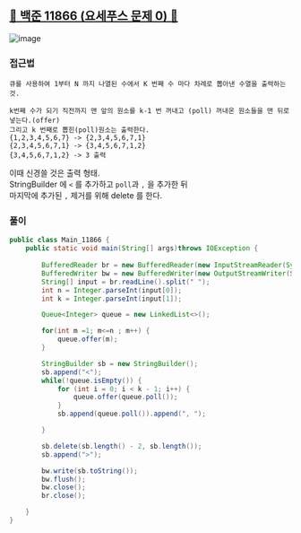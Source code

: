##   <a href="https://www.acmicpc.net/problem/11866">📖 백준 11866 (요세푸스 문제 0) 📖</a>

![image](https://github.com/user-attachments/assets/d4fc98bb-1372-49c4-8f8e-df479bf80fe9)

### 접근법

```
큐를 사용하여 1부터 N 까지 나열된 수에서 K 번째 수 마다 차례로 뽑아낸 수열을 출력하는 것.

k번째 수가 되기 직전까지 맨 앞의 원소를 k-1 번 꺼내고 (poll) 꺼내온 원소들을 맨 뒤로 넣는다.(offer)
그리고 k 번째로 뽑힌(poll)원소는 출력한다.
{1,2,3,4,5,6,7} -> {2,3,4,5,6,7,1}
{2,3,4,5,6,7,1} -> {3,4,5,6,7,1,2}
{3,4,5,6,7,1,2} -> 3 출력
```
이때 신경쓸 것은 출력 형태. <br>
StringBuilder 에 `<` 를 추가하고 `poll`과 `,` 을 추가한 뒤 <br>
마지막에 추가된 `,` 제거를 위해 delete 를 한다.

### 풀이

```java
public class Main_11866 {
    public static void main(String[] args)throws IOException {
        
        BufferedReader br = new BufferedReader(new InputStreamReader(System.in));
        BufferedWriter bw = new BufferedWriter(new OutputStreamWriter(System.out));
        String[] input = br.readLine().split(" ");
        int n = Integer.parseInt(input[0]);
        int k = Integer.parseInt(input[1]);

        Queue<Integer> queue = new LinkedList<>();

        for(int m =1; m<=n ; m++) {
            queue.offer(m);
        }

        StringBuilder sb = new StringBuilder();
        sb.append("<");
        while(!queue.isEmpty()) {
            for (int i = 0; i < k - 1; i++) {
                queue.offer(queue.poll());
            }
            sb.append(queue.poll()).append(", ");

        }

        sb.delete(sb.length() - 2, sb.length());
        sb.append(">");

        bw.write(sb.toString());
        bw.flush();
        bw.close();
        br.close();

    }
}
```
